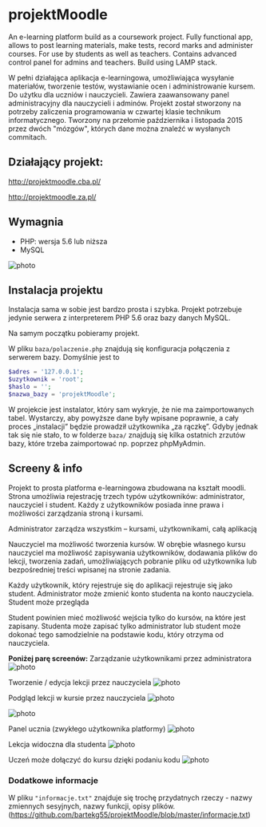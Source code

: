 # projektMoodle
An e-learning platform build as a coursework project. Fully functional app, allows to post
learning materials, make tests, record marks and administer courses. For use by students
as well as teachers. Contains advanced control panel for admins and teachers. Build
using LAMP stack.


W pełni działająca aplikacja e-learningowa, umożliwiająca wysyłanie materiałów, tworzenie testów, wystawianie ocen i administrowanie kursem. Do użytku dla uczniów i nauczycieli. Zawiera zaawansowany panel administracyjny dla nauczycieli i adminów. Projekt został stworzony na potrzeby zaliczenia programowania w czwartej klasie technikum informatycznego. Tworzony na przełomie października i listopada 2015 przez dwóch "mózgów", których dane można znaleźć w wysłanych commitach. 


## Działający projekt:
http://projektmoodle.cba.pl/ 

http://projektmoodle.za.pl/

## Wymagnia
- PHP: wersja 5.6 lub niższa
- MySQL

![photo](https://raw.githubusercontent.com/bartoszgajda55/projektMoodle/master/photos_to_readme/1.png)

## Instalacja projektu
Instalacja sama w sobie jest bardzo prosta i szybka. Projekt potrzebuje jedynie serwera z interpreterem PHP 5.6 oraz bazy danych MySQL.

Na samym początku pobieramy projekt.

W pliku `baza/polaczenie.php` znajdują się konfiguracja połączenia z serwerem bazy. Domyślnie jest to
```php
$adres = '127.0.0.1';
$uzytkownik = 'root';
$haslo = '';
$nazwa_bazy = 'projektMoodle';
```

W projekcie jest instalator, który sam wykryje, że nie ma zaimportowanych tabel. Wystarczy, aby powyższe dane były wpisane poprawnie, a cały proces „instalacji” będzie prowadził użytkownika „za rączkę”. Gdyby jednak tak się nie stało, to w folderze `baza/` znajdują się kilka ostatnich zrzutów bazy, które trzeba zaimportować np. poprzez phpMyAdmin.


## Screeny & info
Projekt to prosta platforma e-learningowa zbudowana na kształt moodli. Strona umożliwia rejestrację trzech typów użytkowników: administrator, nauczyciel i student. Każdy z użytkowników posiada inne prawa i możliwości zarządzania stroną i kursami.

Administrator zarządza wszystkim – kursami, użytkownikami, całą aplikacją

Nauczyciel ma możliwość tworzenia kursów. W obrębie własnego kursu nauczyciel ma możliwość zapisywania użytkowników, dodawania plików do lekcji, tworzenia zadań, umożliwiających pobranie pliku od użytkownika lub bezpośredniej treści wpisanej na stronie zadania.

Każdy użytkownik, który rejestruje się do aplikacji rejestruje się jako student. Administrator może zmienić konto studenta na konto nauczyciela. Student może przegląda

 Student powinien mieć możliwość wejścia tylko do kursów, na które jest zapisany. Studenta może zapisać tylko administrator lub student może dokonać tego samodzielnie na podstawie kodu, który otrzyma od nauczyciela.    

**Poniżej parę screenów:**
Zarządzanie użytkownikami przez administratora
![photo](https://raw.githubusercontent.com/bartoszgajda55/projektMoodle/master/photos_to_readme/2.png)

Tworzenie / edycja lekcji przez nauczyciela
![photo](https://raw.githubusercontent.com/bartoszgajda55/projektMoodle/master/photos_to_readme/3.png)

Podgląd lekcji w kursie przez nauczyciela
![photo](https://raw.githubusercontent.com/bartoszgajda55/projektMoodle/master/photos_to_readme/4.png)


![photo](https://raw.githubusercontent.com/bartoszgajda55/projektMoodle/master/photos_to_readme/5.png)

Panel ucznia (zwykłego użytkownika platformy)
![photo](https://raw.githubusercontent.com/bartoszgajda55/projektMoodle/master/photos_to_readme/6.png)

Lekcja widoczna dla studenta
![photo](https://raw.githubusercontent.com/bartoszgajda55/projektMoodle/master/photos_to_readme/7.png)

Uczeń może dołączyć do kursu dzięki podaniu kodu
![photo](https://raw.githubusercontent.com/bartoszgajda55/projektMoodle/master/photos_to_readme/8.png)


### Dodatkowe informacje
W pliku `"informacje.txt"` znajduje się trochę przydatnych rzeczy - nazwy zmiennych sesyjnych, nazwy funkcji, opisy plików. (https://github.com/bartekg55/projektMoodle/blob/master/informacje.txt)


